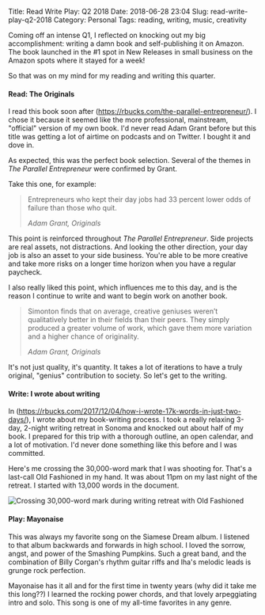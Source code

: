 Title: Read Write Play: Q2 2018
Date: 2018-06-28 23:04
Slug: read-write-play-q2-2018
Category: Personal
Tags: reading, writing, music, creativity

Coming off an intense Q1, I reflected on knocking out my big accomplishment: writing a damn book and self-publishing it on Amazon. The book launched in the #1 spot in New Releases in small business on the Amazon spots where it stayed for a week! 

So that was on my mind for my reading and writing this quarter.

#### Read: The Originals

I read this book soon after (https://rbucks.com/the-parallel-entrepreneur/). I chose it because it seemed like the more professional, mainstream, "official" version of my own book. I'd never read Adam Grant before but this title was getting a lot of airtime on podcasts and on Twitter. I bought it and dove in. 

As expected, this was the perfect book selection. Several of the themes in *The Parallel Entrepreneur* were confirmed by Grant. 

Take this one, for example:

> Entrepreneurs who kept their day jobs had 33 percent lower odds of failure than those who quit.
> 
> <cite>Adam Grant, *Originals*</cite>

This point is reinforced throughout *The Parallel Entrepreneur*. Side projects are real assets, not distractions. And looking the other direction, your day job is also an asset to your side business. You're able to be more creative and take more risks on a longer time horizon when you have a regular paycheck.

I also really liked this point, which influences me to this day, and is the reason I continue to write and want to begin work on another book.

> Simonton finds that on average, creative geniuses weren’t qualitatively better in their fields than their peers. They simply produced a greater volume of work, which gave them more variation and a higher chance of originality.
> 
> <cite>Adam Grant, *Originals*</cite>

It's not just quality, it's quantity. It takes a lot of iterations to have a truly original, "genius" contribution to society. So let's get to the writing.

#### Write: I wrote about writing

In (https://rbucks.com/2017/12/04/how-i-wrote-17k-words-in-just-two-days/), I wrote about my book-writing process. I took a really relaxing 3-day, 2-night writing retreat in Sonoma and knocked out about half of my book. I prepared for this trip with a thorough outline, an open calendar, and a lot of motivation. I'd never done something like this before and I was committed.

Here's me crossing the 30,000-word mark that I was shooting for. That's a last-call Old Fashioned in my hand. It was about 11pm on my last night of the retreat. I started with 13,000 words in the document. 

![Crossing 30,000-word mark during writing retreat with Old Fashioned]({static}/images/f1b51-1r6kq9ymy8_kogwoh68ompg.jpeg)

#### Play: Mayonaise

This was always my favorite song on the Siamese Dream album. I listened to that album backwards and forwards in high school. I loved the sorrow, angst, and power of the Smashing Pumpkins. Such a great band, and the combination of Billy Corgan's rhythm guitar riffs and Iha's melodic leads is grunge rock perfection. 

Mayonaise has it all and for the first time in twenty years (why did it take me this long??) I learned the rocking power chords, and that lovely arpeggiating intro and solo. This song is one of my all-time favorites in any genre.